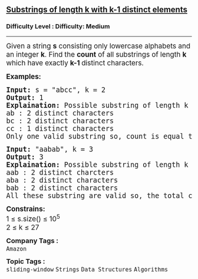 <h2><a href="https://www.geeksforgeeks.org/problems/substrings-of-length-k-with-k-1-distinct-elements/1?page=1&category=sliding-window&sortBy=submissions">Substrings of length k with k-1 distinct elements</a></h2><h3>Difficulty Level : Difficulty: Medium</h3><hr><div class="problems_problem_content__Xm_eO"><p><span style="font-size: 14pt;">Given a string <strong>s</strong> consisting only lowercase alphabets and an integer <strong>k</strong>. Find the <strong>count</strong> of all substrings of length <strong>k</strong> which have exactly <strong>k-1 </strong>distinct characters.</span></p>
<p><strong><span style="font-size: 14pt;">Examples:</span></strong></p>
<pre><span style="font-size: 14pt;"><strong>Input: </strong>s = "abcc", k = 2<br><strong>Output: </strong>1<br><strong>Explaination: </strong>Possible substring of length k = 2 are,<br>ab : 2 distinct characters<br>bc : 2 distinct characters<br>cc : 1 distinct characters<br>Only one valid substring so, count is equal to 1.</span></pre>
<pre><span style="font-size: 14pt;"><strong>Input: </strong>"aabab", k = 3<br><strong>Output:</strong> 3<br><strong>Explaination:</strong> Possible substring of length k = 3 are, <br>aab : 2 distinct charcters<br>aba : 2 distinct characters<br>bab : 2 distinct characters<br>All these substring are valid so, the total count is equal to 3.</span></pre>
<p><span style="font-size: 14pt;"><strong>Constrains:</strong><br>1 ≤ s.size() ≤ 10<sup>5<br></sup>2 ≤ k ≤ 27</span></p></div><p><span style=font-size:18px><strong>Company Tags : </strong><br><code>Amazon</code>&nbsp;<br><p><span style=font-size:18px><strong>Topic Tags : </strong><br><code>sliding-window</code>&nbsp;<code>Strings</code>&nbsp;<code>Data Structures</code>&nbsp;<code>Algorithms</code>&nbsp;